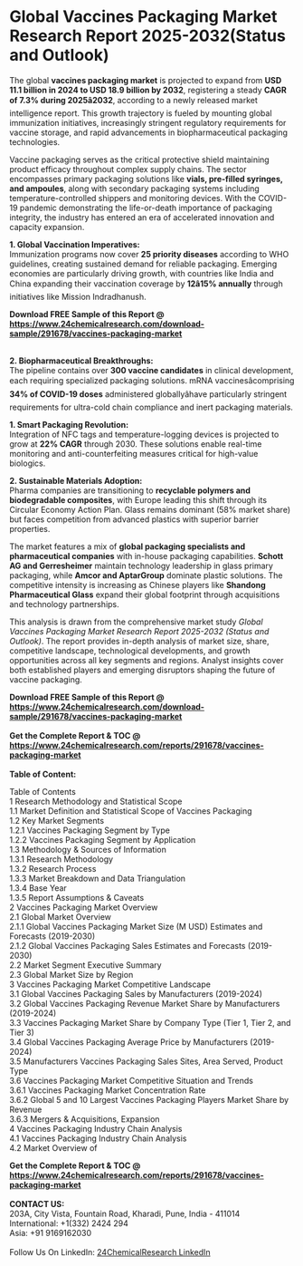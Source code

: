 <h1>Global Vaccines Packaging Market Research Report 2025-2032(Status and Outlook)</h1><p>The global <strong>vaccines packaging market</strong> is projected to expand from <strong>USD 11.1 billion in 2024 to USD 18.9 billion by 2032</strong>, registering a steady <strong>CAGR of 7.3% during 2025â2032</strong>, according to a newly released market intelligence report. This growth trajectory is fueled by mounting global immunization initiatives, increasingly stringent regulatory requirements for vaccine storage, and rapid advancements in biopharmaceutical packaging technologies.</p><p>Vaccine packaging serves as the critical protective shield maintaining product efficacy throughout complex supply chains. The sector encompasses primary packaging solutions like <strong>vials, pre-filled syringes, and ampoules</strong>, along with secondary packaging systems including temperature-controlled shippers and monitoring devices. With the COVID-19 pandemic demonstrating the life-or-death importance of packaging integrity, the industry has entered an era of accelerated innovation and capacity expansion.</p><p><strong>1. Global Vaccination Imperatives:</strong><br>
Immunization programs now cover <strong>25 priority diseases</strong> according to WHO guidelines, creating sustained demand for reliable packaging. Emerging economies are particularly driving growth, with countries like India and China expanding their vaccination coverage by <strong>12â15% annually</strong> through initiatives like Mission Indradhanush.</p><div><b>Download FREE Sample of this Report @ 
            <a href="https://www.24chemicalresearch.com/download-sample/291678/vaccines-packaging-market">
            https://www.24chemicalresearch.com/download-sample/291678/vaccines-packaging-market</a></b></div><br><p><strong>2. Biopharmaceutical Breakthroughs:</strong><br>
The pipeline contains over <strong>300 vaccine candidates</strong> in clinical development, each requiring specialized packaging solutions. mRNA vaccinesâcomprising <strong>34% of COVID-19 doses</strong> administered globallyâhave particularly stringent requirements for ultra-cold chain compliance and inert packaging materials.</p><p><strong>1. Smart Packaging Revolution:</strong><br>
Integration of NFC tags and temperature-logging devices is projected to grow at <strong>22% CAGR</strong> through 2030. These solutions enable real-time monitoring and anti-counterfeiting measures critical for high-value biologics.</p><p><strong>2. Sustainable Materials Adoption:</strong><br>
Pharma companies are transitioning to <strong>recyclable polymers and biodegradable composites</strong>, with Europe leading this shift through its Circular Economy Action Plan. Glass remains dominant (58% market share) but faces competition from advanced plastics with superior barrier properties.</p><p>The market features a mix of <strong>global packaging specialists and pharmaceutical companies</strong> with in-house packaging capabilities. <strong>Schott AG and Gerresheimer</strong> maintain technology leadership in glass primary packaging, while <strong>Amcor and AptarGroup</strong> dominate plastic solutions. The competitive intensity is increasing as Chinese players like <strong>Shandong Pharmaceutical Glass</strong> expand their global footprint through acquisitions and technology partnerships.</p><p>This analysis is drawn from the comprehensive market study <em>Global Vaccines Packaging Market Research Report 2025-2032 (Status and Outlook)</em>. The report provides in-depth analysis of market size, share, competitive landscape, technological developments, and growth opportunities across all key segments and regions. Analyst insights cover both established players and emerging disruptors shaping the future of vaccine packaging.</p><div><b>Download FREE Sample of this Report @ 
            <a href="https://www.24chemicalresearch.com/download-sample/291678/vaccines-packaging-market">
            https://www.24chemicalresearch.com/download-sample/291678/vaccines-packaging-market</a></b></div><br><div><b>Get the Complete Report & TOC @ 
            <a href="https://www.24chemicalresearch.com/reports/291678/vaccines-packaging-market">
            https://www.24chemicalresearch.com/reports/291678/vaccines-packaging-market</a></b></div><br>
            <b>Table of Content:</b><p>Table of Contents<br />
1 Research Methodology and Statistical Scope<br />
1.1 Market Definition and Statistical Scope of Vaccines Packaging<br />
1.2 Key Market Segments<br />
1.2.1 Vaccines Packaging Segment by Type<br />
1.2.2 Vaccines Packaging Segment by Application<br />
1.3 Methodology & Sources of Information<br />
1.3.1 Research Methodology<br />
1.3.2 Research Process<br />
1.3.3 Market Breakdown and Data Triangulation<br />
1.3.4 Base Year<br />
1.3.5 Report Assumptions & Caveats<br />
2 Vaccines Packaging Market Overview<br />
2.1 Global Market Overview<br />
2.1.1 Global Vaccines Packaging Market Size (M USD) Estimates and Forecasts (2019-2030)<br />
2.1.2 Global Vaccines Packaging Sales Estimates and Forecasts (2019-2030)<br />
2.2 Market Segment Executive Summary<br />
2.3 Global Market Size by Region<br />
3 Vaccines Packaging Market Competitive Landscape<br />
3.1 Global Vaccines Packaging Sales by Manufacturers (2019-2024)<br />
3.2 Global Vaccines Packaging Revenue Market Share by Manufacturers (2019-2024)<br />
3.3 Vaccines Packaging Market Share by Company Type (Tier 1, Tier 2, and Tier 3)<br />
3.4 Global Vaccines Packaging Average Price by Manufacturers (2019-2024)<br />
3.5 Manufacturers Vaccines Packaging Sales Sites, Area Served, Product Type<br />
3.6 Vaccines Packaging Market Competitive Situation and Trends<br />
3.6.1 Vaccines Packaging Market Concentration Rate<br />
3.6.2 Global 5 and 10 Largest Vaccines Packaging Players Market Share by Revenue<br />
3.6.3 Mergers & Acquisitions, Expansion<br />
4 Vaccines Packaging Industry Chain Analysis<br />
4.1 Vaccines Packaging Industry Chain Analysis<br />
4.2 Market Overview of</p><div><b>Get the Complete Report & TOC @ 
            <a href="https://www.24chemicalresearch.com/reports/291678/vaccines-packaging-market">
            https://www.24chemicalresearch.com/reports/291678/vaccines-packaging-market</a></b></div><br><b>CONTACT US:</b><br>
            203A, City Vista, Fountain Road, Kharadi, Pune, India - 411014<br>
            International: +1(332) 2424 294<br>
            Asia: +91 9169162030 <br><br>
            Follow Us On LinkedIn: <a href="https://www.linkedin.com/company/24chemicalresearch/">24ChemicalResearch LinkedIn</a>
